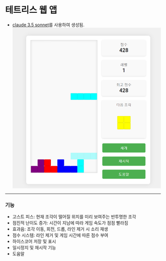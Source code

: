 # 테트리스 웹 앱
- [claude 3.5 sonnet](https://www.anthropic.com/news/claude-3-5-sonnet)를 사용하여 생성됨.
![예제 이미지](example.png)
-------
### 기능
- 고스트 피스: 현재 조각이 떨어질 위치를 미리 보여주는 반투명한 조각
- 점진적 난이도 증가: 시간이 지남에 따라 게임 속도가 점점 빨라짐
- 효과음: 조각 이동, 회전, 드롭, 라인 제거 시 소리 재생
- 점수 시스템: 라인 제거 및 게임 시간에 따른 점수 부여
- 하이스코어 저장 및 표시
- 일시정지 및 재시작 기능
- 도움말
